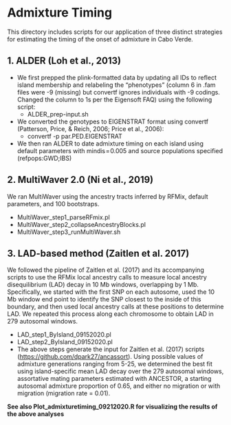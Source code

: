 # Admixture Timing
This directory includes scripts for our application of three distinct strategies for estimating the timing of the onset of admixture in Cabo Verde. 

## 1. ALDER (Loh et al., 2013) 
* We first prepped the plink-formatted data by updating all IDs to reflect island membership and relabeling the “phenotypes” (column 6 in .fam files were -9 (missing) but convertf ignores individuals with -9 codings. Changed the column to 1s per the Eigensoft FAQ) using the following script:
  * ALDER_prep-input.sh
* We converted the genotypes to EIGENSTRAT format using convertf (Patterson, Price, & Reich, 2006; Price et al., 2006):
  * convertf -p par.PED.EIGENSTRAT
* We then ran ALDER to date admixture timing on each island using default parameters with mindis = 0.005 and source populations specified (refpops:GWD;IBS) 

## 2. MultiWaver 2.0 (Ni et al., 2019) 
We ran MultiWaver using the ancestry tracts inferred by RFMix, default parameters, and 100 bootstraps. 
* MultiWaver_step1_parseRFmix.pl
* MultiWaver_step2_collapseAncestryBlocks.pl
* MultiWaver_step3_runMultiWaver.sh

## 3. LAD-based method (Zaitlen et al. 2017) 
We followed the pipeline of Zaitlen et al. (2017) and its accompanying scripts to use the RFMix local ancestry calls to measure local ancestry disequilibrium (LAD) decay in 10 Mb windows, overlapping by 1 Mb. Specifically, we started with the first SNP on each autosome, used the 10 Mb window end point to identify the SNP closest to the inside of this boundary, and then used local ancestry calls at these positions to determine LAD. We repeated this process along each chromosome to obtain LAD in 279 autosomal windows. 
* LAD_step1_ByIsland_09152020.pl
* LAD_step2_ByIsland_09152020.pl
* The above steps generate the input for Zaitlen et al. (2017) scripts (https://github.com/dpark27/ancassort). Using possible values of admixture generations ranging from 5-25, we determined the best fit using island-specific mean LAD decay over the 279 autosomal windows, assortative mating parameters estimated with ANCESTOR, a starting autosomal admixture proportion of 0.65, and either no migration or with migration (migration rate = 0.01).

**See also Plot_admixturetiming_09212020.R for visualizing the results of the above analyses**
